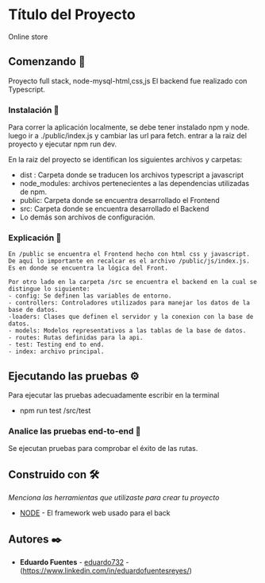 # Título del Proyecto

Online store 

## Comenzando 🚀

Proyecto full stack, node-mysql-html,css,js
El backend fue realizado con Typescript.


### Instalación 🔧

Para correr la aplicación localmente, se debe tener instalado npm y node.
luego ir a ./public/index.js y cambiar las url para fetch.
entrar a la raiz del proyecto y ejecutar npm run dev.

En la raiz del proyecto se identifican los siguientes archivos y carpetas:

- dist : Carpeta donde se traducen los archivos typescript a javascript
- node_modules: archivos pertenecientes a las dependencias utilizadas de npm.
- public: Carpeta donde se encuentra desarrollado el Frontend
- src: Carpeta donde se encuentra desarrollado el Backend
- Lo demás son archivos de configuración.

### Explicación 🔧

    En /public se encuentra el Frontend hecho con html css y javascript.
    De aquí lo importante en recalcar es el archivo /public/js/index.js.
    Es en donde se encuentra la lógica del Front.

    Por otro lado en la carpeta /src se encuentra el backend en la cual se distingue lo siguiente:
    - config: Se definen las variables de entorno.
    - controllers: Controladores utilizados para manejar los datos de la base de datos.
    -loaders: Clases que definen el servidor y la conexion con la base de datos.
    - models: Modelos representativos a las tablas de la base de datos.
    - routes: Rutas definidas para la api.
    - test: Testing end to end.
    - index: archivo principal.

## Ejecutando las pruebas ⚙️

Para ejecutar las pruebas adecuadamente escribir en la terminal
- npm run test /src/test

### Analice las pruebas end-to-end 🔩

Se ejecutan pruebas para comprobar el éxito de las rutas.

## Construido con 🛠️

_Menciona las herramientas que utilizaste para crear tu proyecto_

* [NODE](https://nodejs.dev/) - El framework web usado para el back


## Autores ✒️

* **Eduardo Fuentes**  - [eduardo732](https://github.com/eduardo732) - (https://www.linkedin.com/in/eduardofuentesreyes/)

